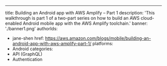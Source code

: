 ---
title: Building an Android app with AWS Amplify – Part 1
description: 'This walkthrough is part 1 of a two-part series on how to build an AWS cloud-enabled Android mobile app with the AWS Amplify toolchain.'
banner: './banner1.png'
authorIds:
  - jane-shen
href: https://aws.amazon.com/blogs/mobile/building-an-android-app-with-aws-amplify-part-1/
platforms:
  - Android
categories:
  - API (GraphQL)
  - Authentication